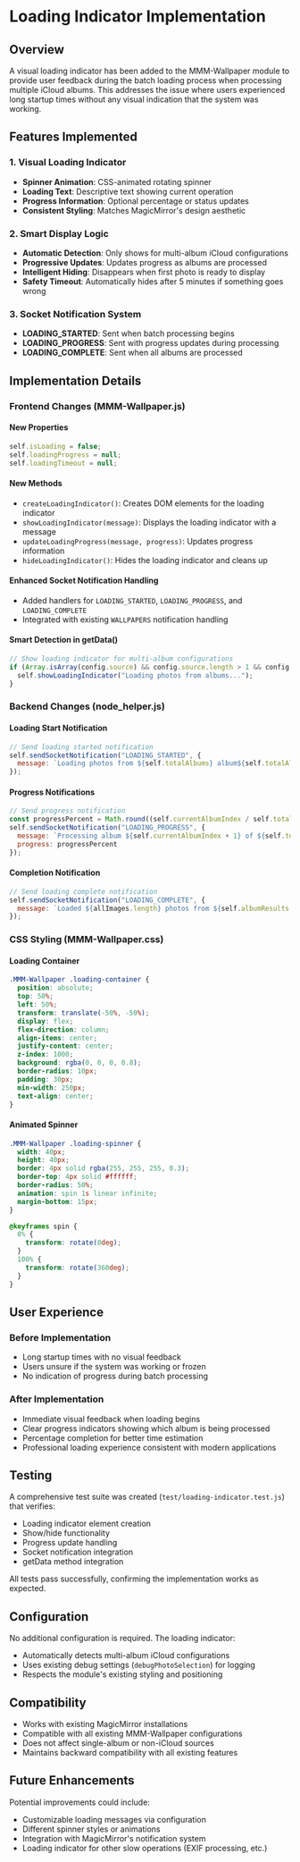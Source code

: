 # Loading Indicator Implementation

## Overview

A visual loading indicator has been added to the MMM-Wallpaper module to provide user feedback during the batch loading process when processing multiple iCloud albums. This addresses the issue where users experienced long startup times without any visual indication that the system was working.

## Features Implemented

### 1. Visual Loading Indicator

- **Spinner Animation**: CSS-animated rotating spinner
- **Loading Text**: Descriptive text showing current operation
- **Progress Information**: Optional percentage or status updates
- **Consistent Styling**: Matches MagicMirror's design aesthetic

### 2. Smart Display Logic

- **Automatic Detection**: Only shows for multi-album iCloud configurations
- **Progressive Updates**: Updates progress as albums are processed
- **Intelligent Hiding**: Disappears when first photo is ready to display
- **Safety Timeout**: Automatically hides after 5 minutes if something goes wrong

### 3. Socket Notification System

- **LOADING_STARTED**: Sent when batch processing begins
- **LOADING_PROGRESS**: Sent with progress updates during processing
- **LOADING_COMPLETE**: Sent when all albums are processed

## Implementation Details

### Frontend Changes (MMM-Wallpaper.js)

#### New Properties

```javascript
self.isLoading = false;
self.loadingProgress = null;
self.loadingTimeout = null;
```

#### New Methods

- `createLoadingIndicator()`: Creates DOM elements for the loading indicator
- `showLoadingIndicator(message)`: Displays the loading indicator with a message
- `updateLoadingProgress(message, progress)`: Updates progress information
- `hideLoadingIndicator()`: Hides the loading indicator and cleans up

#### Enhanced Socket Notification Handling

- Added handlers for `LOADING_STARTED`, `LOADING_PROGRESS`, and `LOADING_COMPLETE`
- Integrated with existing `WALLPAPERS` notification handling

#### Smart Detection in getData()

```javascript
// Show loading indicator for multi-album configurations
if (Array.isArray(config.source) && config.source.length > 1 && config.source.every((src) => typeof src === "string" && src.toLowerCase().startsWith("icloud:"))) {
  self.showLoadingIndicator("Loading photos from albums...");
}
```

### Backend Changes (node_helper.js)

#### Loading Start Notification

```javascript
// Send loading started notification
self.sendSocketNotification("LOADING_STARTED", {
  message: `Loading photos from ${self.totalAlbums} album${self.totalAlbums > 1 ? "s" : ""}...`
});
```

#### Progress Notifications

```javascript
// Send progress notification
const progressPercent = Math.round((self.currentAlbumIndex / self.totalAlbums) * 100);
self.sendSocketNotification("LOADING_PROGRESS", {
  message: `Processing album ${self.currentAlbumIndex + 1} of ${self.totalAlbums}...`,
  progress: progressPercent
});
```

#### Completion Notification

```javascript
// Send loading complete notification
self.sendSocketNotification("LOADING_COMPLETE", {
  message: `Loaded ${allImages.length} photos from ${self.albumResults.length} albums`
});
```

### CSS Styling (MMM-Wallpaper.css)

#### Loading Container

```css
.MMM-Wallpaper .loading-container {
  position: absolute;
  top: 50%;
  left: 50%;
  transform: translate(-50%, -50%);
  display: flex;
  flex-direction: column;
  align-items: center;
  justify-content: center;
  z-index: 1000;
  background: rgba(0, 0, 0, 0.8);
  border-radius: 10px;
  padding: 30px;
  min-width: 250px;
  text-align: center;
}
```

#### Animated Spinner

```css
.MMM-Wallpaper .loading-spinner {
  width: 40px;
  height: 40px;
  border: 4px solid rgba(255, 255, 255, 0.3);
  border-top: 4px solid #ffffff;
  border-radius: 50%;
  animation: spin 1s linear infinite;
  margin-bottom: 15px;
}

@keyframes spin {
  0% {
    transform: rotate(0deg);
  }
  100% {
    transform: rotate(360deg);
  }
}
```

## User Experience

### Before Implementation

- Long startup times with no visual feedback
- Users unsure if the system was working or frozen
- No indication of progress during batch processing

### After Implementation

- Immediate visual feedback when loading begins
- Clear progress indicators showing which album is being processed
- Percentage completion for better time estimation
- Professional loading experience consistent with modern applications

## Testing

A comprehensive test suite was created (`test/loading-indicator.test.js`) that verifies:

- Loading indicator element creation
- Show/hide functionality
- Progress update handling
- Socket notification integration
- getData method integration

All tests pass successfully, confirming the implementation works as expected.

## Configuration

No additional configuration is required. The loading indicator:

- Automatically detects multi-album iCloud configurations
- Uses existing debug settings (`debugPhotoSelection`) for logging
- Respects the module's existing styling and positioning

## Compatibility

- Works with existing MagicMirror installations
- Compatible with all existing MMM-Wallpaper configurations
- Does not affect single-album or non-iCloud sources
- Maintains backward compatibility with all existing features

## Future Enhancements

Potential improvements could include:

- Customizable loading messages via configuration
- Different spinner styles or animations
- Integration with MagicMirror's notification system
- Loading indicator for other slow operations (EXIF processing, etc.)
